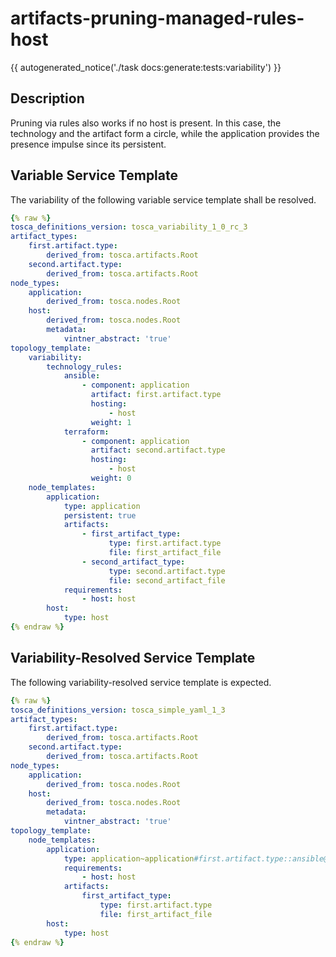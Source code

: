 # artifacts-pruning-managed-rules-host

{{ autogenerated_notice('./task docs:generate:tests:variability') }}

## Description

Pruning via rules also works if no host is present. In this case, the technology and the artifact form a circle, while the application provides the presence impulse since its persistent.

## Variable Service Template

The variability of the following variable service template shall be resolved.

```yaml linenums="1"
{% raw %}
tosca_definitions_version: tosca_variability_1_0_rc_3
artifact_types:
    first.artifact.type:
        derived_from: tosca.artifacts.Root
    second.artifact.type:
        derived_from: tosca.artifacts.Root
node_types:
    application:
        derived_from: tosca.nodes.Root
    host:
        derived_from: tosca.nodes.Root
        metadata:
            vintner_abstract: 'true'
topology_template:
    variability:
        technology_rules:
            ansible:
                - component: application
                  artifact: first.artifact.type
                  hosting:
                      - host
                  weight: 1
            terraform:
                - component: application
                  artifact: second.artifact.type
                  hosting:
                      - host
                  weight: 0
    node_templates:
        application:
            type: application
            persistent: true
            artifacts:
                - first_artifact_type:
                      type: first.artifact.type
                      file: first_artifact_file
                - second_artifact_type:
                      type: second.artifact.type
                      file: second_artifact_file
            requirements:
                - host: host
        host:
            type: host
{% endraw %}
```




## Variability-Resolved Service Template

The following variability-resolved service template is expected.

```yaml linenums="1"
{% raw %}
tosca_definitions_version: tosca_simple_yaml_1_3
artifact_types:
    first.artifact.type:
        derived_from: tosca.artifacts.Root
    second.artifact.type:
        derived_from: tosca.artifacts.Root
node_types:
    application:
        derived_from: tosca.nodes.Root
    host:
        derived_from: tosca.nodes.Root
        metadata:
            vintner_abstract: 'true'
topology_template:
    node_templates:
        application:
            type: application~application#first.artifact.type::ansible@host
            requirements:
                - host: host
            artifacts:
                first_artifact_type:
                    type: first.artifact.type
                    file: first_artifact_file
        host:
            type: host
{% endraw %}
```


